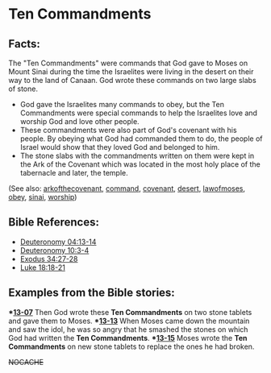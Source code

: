 # Ten Commandments #

## Facts: ##

The "Ten Commandments" were commands that God gave to Moses on Mount Sinai during the time the Israelites were living in the desert on their way to the land of Canaan. God wrote these commands on two large slabs of stone.

* God gave the Israelites many commands to obey, but the Ten Commandments were special commands to help the Israelites love and worship God and love other people.
* These commandments were also part of God's covenant with his people. By obeying what God had commanded them to do, the people of Israel would show that they loved God and belonged to him.
* The stone slabs with the commandments written on them were kept in the Ark of the Covenant which was located in the most holy place of the tabernacle and later, the temple.

(See also: [arkofthecovenant](../other/arkofthecovenant.md), [command](../other/command.md), [covenant](../kt/covenant.md), [desert](../other/desert.md), [lawofmoses](../kt/lawofmoses.md), [obey](../other/obey.md), [sinai](../other/sinai.md), [worship](../kt/worship.md))

## Bible References: ##

* [Deuteronomy 04:13-14](https://door43.org/en/bible/notes/deu/04/13)
* [Deuteronomy 10:3-4](https://door43.org/en/bible/notes/deu/10/03)
* [Exodus 34:27-28](https://door43.org/en/bible/notes/exo/34/27)
* [Luke 18:18-21](https://door43.org/en/bible/notes/luk/18/18)

## Examples from the Bible stories: ##

  __*[13-07](https://door43.org/en/obs/notes/frames/13-07)__  Then God wrote these __Ten Commandments__ on two stone tablets and gave them to Moses.
  __*[13-13](https://door43.org/en/obs/notes/frames/13-13)__  When Moses came down the mountain and saw the idol, he was so angry that he smashed the stones on which God had written the __Ten Commandments__. 
  __*[13-15](https://door43.org/en/obs/notes/frames/13-15)__  Moses wrote the __Ten Commandments__ on new stone tablets to replace the ones he had broken.



~~NOCACHE~~